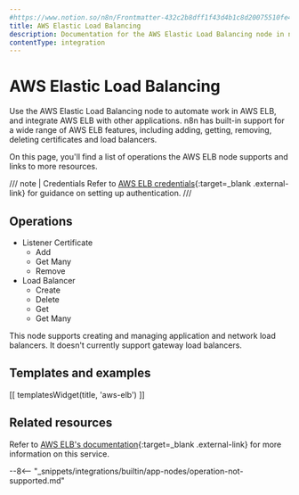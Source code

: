 ```yaml
---
#https://www.notion.so/n8n/Frontmatter-432c2b8dff1f43d4b1c8d20075510fe4
title: AWS Elastic Load Balancing
description: Documentation for the AWS Elastic Load Balancing node in n8n, a workflow automation platform. Includes details of operations and configuration, and links to examples and credentials information.
contentType: integration
---
```


# AWS Elastic Load Balancing

Use the AWS Elastic Load Balancing node to automate work in AWS ELB, and integrate AWS ELB with other applications. n8n has built-in support for a wide range of AWS ELB features, including adding, getting, removing, deleting certificates and load balancers.

On this page, you'll find a list of operations the AWS ELB node supports and links to more resources.

/// note | Credentials
Refer to [AWS ELB credentials](/integrations/builtin/credentials/aws/){:target=_blank .external-link} for guidance on setting up authentication. 
///

## Operations

* Listener Certificate
	* Add
	* Get Many
	* Remove
* Load Balancer
	* Create
	* Delete
	* Get
	* Get Many

This node supports creating and managing application and network load balancers. It doesn't currently support gateway load balancers.

## Templates and examples

<!-- see https://www.notion.so/n8n/Pull-in-templates-for-the-integrations-pages-37c716837b804d30a33b47475f6e3780 -->
[[ templatesWidget(title, 'aws-elb') ]]

## Related resources

Refer to [AWS ELB's documentation](https://docs.aws.amazon.com/elasticloadbalancing/latest/userguide/what-is-load-balancing.html){:target=_blank .external-link} for more information on this service.

--8<-- "_snippets/integrations/builtin/app-nodes/operation-not-supported.md"

